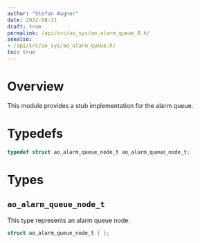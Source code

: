 ```yaml
---
author: "Stefan Wagner"
date: 2022-08-31
draft: true
permalink: /api/src/ao_sys/ao_alarm_queue_0.h/
seealso:
- /api/src/ao_sys/ao_alarm_queue.h/
toc: true
---
```


# Overview

This module provides a stub implementation for the alarm queue.

# Typedefs

```c
typedef struct ao_alarm_queue_node_t ao_alarm_queue_node_t;
```

# Types

## `ao_alarm_queue_node_t`

This type represents an alarm queue node.

```c
struct ao_alarm_queue_node_t { };
```
